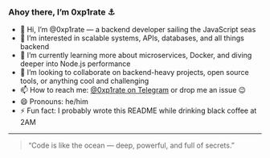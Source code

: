### Ahoy there, I’m 0xp1rate ⚓️

- 👋 Hi, I’m @0xp1rate — a backend developer sailing the JavaScript seas  
- 👀 I’m interested in scalable systems, APIs, databases, and all things backend  
- 🌱 I’m currently learning more about microservices, Docker, and diving deeper into Node.js performance  
- 💞️ I’m looking to collaborate on backend-heavy projects, open source tools, or anything cool and challenging  
- 📫 How to reach me: [@0xp1rate on Telegram](https://t.me/0xp1rate) or drop me an issue 😉  
- 😄 Pronouns: he/him  
- ⚡ Fun fact: I probably wrote this README while drinking black coffee at 2AM

---

> “Code is like the ocean — deep, powerful, and full of secrets.”

<!---
0xp1rate/0xp1rate is a ✨ special ✨ repository because its `README.md` (this file) appears on your GitHub profile.
You can click the Preview link to take a look at your changes.
--->
